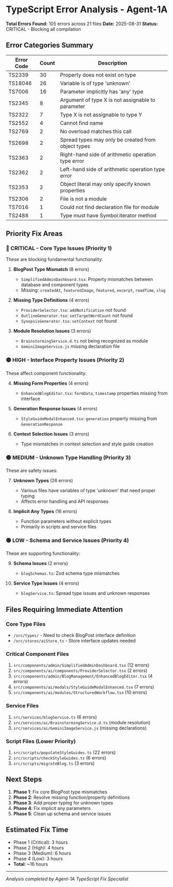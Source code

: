 # TypeScript Error Analysis - Agent-1A

**Total Errors Found:** 105 errors across 21 files
**Date:** 2025-08-31
**Status:** CRITICAL - Blocking all compilation

## Error Categories Summary

| Error Code | Count | Description |
|------------|-------|-------------|
| TS2339 | 30 | Property does not exist on type |
| TS18046 | 26 | Variable is of type 'unknown' |
| TS7006 | 16 | Parameter implicitly has 'any' type |
| TS2345 | 8 | Argument of type X is not assignable to parameter |
| TS2322 | 7 | Type X is not assignable to type Y |
| TS2552 | 4 | Cannot find name |
| TS2769 | 2 | No overload matches this call |
| TS2698 | 2 | Spread types may only be created from object types |
| TS2363 | 2 | Right-hand side of arithmetic operation type error |
| TS2362 | 2 | Left-hand side of arithmetic operation type error |
| TS2353 | 2 | Object literal may only specify known properties |
| TS2306 | 2 | File is not a module |
| TS7016 | 1 | Could not find declaration file for module |
| TS2488 | 1 | Type must have Symbol.iterator method |

## Priority Fix Areas

### 🔴 CRITICAL - Core Type Issues (Priority 1)
These are blocking fundamental functionality:

1. **BlogPost Type Mismatch** (8 errors)
   - `SimplifiedAdminDashboard.tsx`: Property mismatches between database and component types
   - Missing: `createdAt`, `featuredImage`, `featured`, `excerpt`, `readTime`, `slug`

2. **Missing Type Definitions** (4 errors)
   - `ProviderSelector.tsx`: `addNotification` not found
   - `OutlineGenerator.tsx`: `setTargetWordCount` not found
   - `SynopsisGenerator.tsx`: `setContext` not found

3. **Module Resolution Issues** (3 errors)
   - `BrainstormingService.d.ts` not being recognized as module
   - `GeminiImageService.js` missing declaration file

### 🟡 HIGH - Interface Property Issues (Priority 2)
These affect component functionality:

4. **Missing Form Properties** (4 errors)
   - `EnhancedBlogEditor.tsx`: `formData`, `timestamp` properties missing from interface

5. **Generation Response Issues** (4 errors)
   - `StyleGuideModalEnhanced.tsx`: `generation` property missing from `GenerationResponse`

6. **Context Selection Issues** (3 errors)
   - Type mismatches in context selection and style guide creation

### 🟡 MEDIUM - Unknown Type Handling (Priority 3)
These are safety issues:

7. **Unknown Types** (26 errors)
   - Various files have variables of type 'unknown' that need proper typing
   - Affects error handling and API responses

8. **Implicit Any Types** (16 errors)
   - Function parameters without explicit types
   - Primarily in scripts and service files

### 🟢 LOW - Schema and Service Issues (Priority 4)
These are supporting functionality:

9. **Schema Issues** (2 errors)
   - `blogSchemas.ts`: Zod schema type mismatches

10. **Service Type Issues** (4 errors)
    - `blogService.ts`: Spread type issues and unknown responses

## Files Requiring Immediate Attention

### Core Type Files
- `/src/types/` - Need to check BlogPost interface definition
- `/src/stores/aiStore.ts` - Store interface updates needed

### Critical Component Files
1. `src/components/admin/SimplifiedAdminDashboard.tsx` (12 errors)
2. `src/components/ai/components/ProviderSelector.tsx` (2 errors) 
3. `src/components/admin/BlogManagement/EnhancedBlogEditor.tsx` (4 errors)
4. `src/components/ai/modals/StyleGuideModalEnhanced.tsx` (7 errors)
5. `src/components/ai/modules/StructuredWorkflow.tsx` (10 errors)

### Service Files
1. `src/services/blogService.ts` (6 errors)
2. `src/services/ai/BrainstormingService.d.ts` (module resolution)
3. `src/services/ai/GeminiImageService.js` (missing declarations)

### Script Files (Lower Priority)
1. `src/scripts/populateStyleGuides.ts` (22 errors)
2. `src/scripts/checkStyleGuides.ts` (6 errors)
3. `src/scripts/migrateBlog.ts` (3 errors)

## Next Steps

1. **Phase 1**: Fix core BlogPost type mismatches
2. **Phase 2**: Resolve missing function/property definitions
3. **Phase 3**: Add proper typing for unknown types
4. **Phase 4**: Fix implicit any parameters
5. **Phase 5**: Clean up schema and service issues

## Estimated Fix Time
- Phase 1 (Critical): 3 hours
- Phase 2 (High): 4 hours  
- Phase 3 (Medium): 6 hours
- Phase 4 (Low): 3 hours
- **Total**: ~16 hours

---
*Analysis completed by Agent-1A TypeScript Fix Specialist*